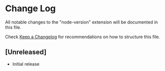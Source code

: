 # Change Log
All notable changes to the "node-version" extension will be documented in this file.

Check [Keep a Changelog](http://keepachangelog.com/) for recommendations on how to structure this file.

## [Unreleased]
- Initial release